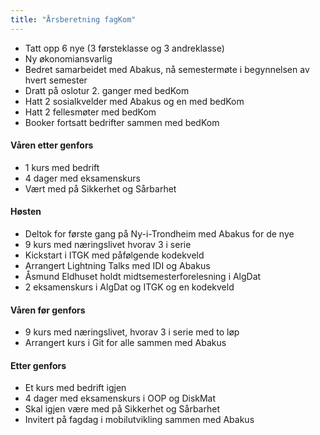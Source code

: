 ```yaml
---
title: "Årsberetning fagKom"
---
```


- Tatt opp 6 nye (3 førsteklasse og 3 andreklasse)
- Ny økonomiansvarlig
- Bedret samarbeidet med Abakus, nå semestermøte i begynnelsen av hvert semester
- Dratt på oslotur 2. ganger med bedKom
- Hatt 2 sosialkvelder med Abakus og en med bedKom
- Hatt 2 fellesmøter med bedKom
- Booker fortsatt bedrifter sammen med bedKom

#### Våren etter genfors
- 1 kurs med bedrift
- 4 dager med eksamenskurs
- Vært med på Sikkerhet og Sårbarhet

#### Høsten
- Deltok for første gang på Ny-i-Trondheim med Abakus for de nye
- 9 kurs med næringslivet hvorav 3 i serie
- Kickstart i ITGK med påfølgende kodekveld
- Arrangert Lightning Talks med IDI og Abakus
- Åsmund Eldhuset holdt midtsemesterforelesning i AlgDat
- 2 eksamenskurs i AlgDat og ITGK og en kodekveld

#### Våren før genfors
- 9 kurs med næringslivet, hvorav 3 i serie med to løp
- Arrangert kurs i Git for alle sammen med Abakus

#### Etter genfors
- Et kurs med bedrift igjen
- 4 dager med eksamenskurs i OOP og DiskMat
- Skal igjen være med på Sikkerhet og Sårbarhet
- Invitert på fagdag i mobilutvikling sammen med Abakus